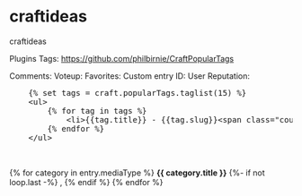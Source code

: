 # craftideas
craftideas


Plugins
Tags: https://github.com/philbirnie/CraftPopularTags

Comments:
Voteup:
Favorites:
Custom entry ID:
User Reputation: 

<pre>    {% <span class="pl-k">set</span> <span class="pl-smi">tags</span> <span class="pl-k">=</span> <span class="pl-smi">craft</span>.<span class="pl-smi">popularTags</span>.<span class="pl-smi">taglist</span>(<span class="pl-c1">15</span>) %}
    &lt;<span class="pl-ent">ul</span>&gt;
        {% <span class="pl-k">for</span> <span class="pl-smi">tag</span> <span class="pl-k">in</span> <span class="pl-smi">tags</span> %}
            &lt;<span class="pl-ent">li</span>&gt;{{<span class="pl-smi">tag</span>.<span class="pl-smi">title</span>}} - {{<span class="pl-smi">tag</span>.<span class="pl-smi">slug</span>}}&lt;<span class="pl-ent">span</span> <span class="pl-e">class</span>=<span class="pl-s"><span class="pl-pds">"</span>count<span class="pl-pds">"</span></span>&gt;({{<span class="pl-smi">tag</span>.<span class="pl-smi">count</span>}})&lt;/<span class="pl-ent">span</span>&gt;&lt;/<span class="pl-ent">li</span>&gt;
        {% <span class="pl-k">endfor</span> %}
    &lt;/<span class="pl-ent">ul</span>&gt;
    
    </pre>




{% for category in entry.mediaType %}
    <b>{{ category.title }}</b>
    {%- if not loop.last -%}
      ,
    {% endif %}
{% endfor %}
